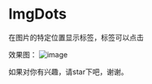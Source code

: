 # ImgDots
在图片的特定位置显示标签，标签可以点击

效果图：
![image](https://github.com/zuiwuyuan/ImgDots/tree/master/imgs/GIF.gif)

如果对你有兴趣，请star下吧，谢谢。

